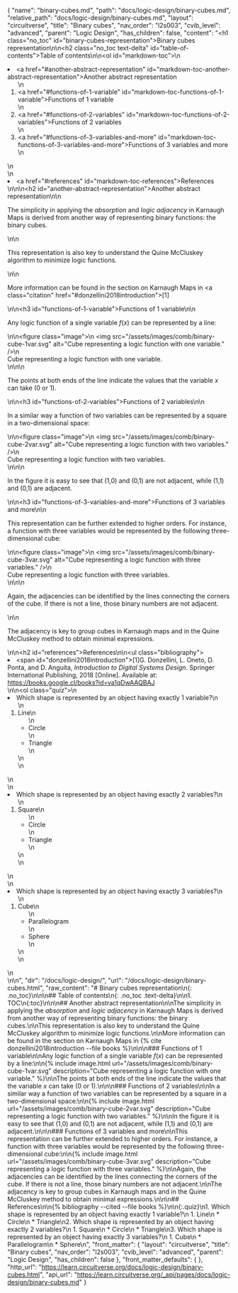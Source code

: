 {
  "name": "binary-cubes.md",
  "path": "docs/logic-design/binary-cubes.md",
  "relative_path": "docs/logic-design/binary-cubes.md",
  "layout": "circuitverse",
  "title": "Binary cubes",
  "nav_order": "l2s003",
  "cvib_level": "advanced",
  "parent": "Logic Design",
  "has_children": false,
  "content": "<h1 class=\"no_toc\" id=\"binary-cubes-representation\">Binary cubes representation</h1>\n\n<h2 class=\"no_toc text-delta\" id=\"table-of-contents\">Table of contents</h2>\n\n<ol id=\"markdown-toc\">\n  <li><a href=\"#another-abstract-representation\" id=\"markdown-toc-another-abstract-representation\">Another abstract representation</a>    <ol>\n      <li><a href=\"#functions-of-1-variable\" id=\"markdown-toc-functions-of-1-variable\">Functions of 1 variable</a></li>\n      <li><a href=\"#functions-of-2-variables\" id=\"markdown-toc-functions-of-2-variables\">Functions of 2 variables</a></li>\n      <li><a href=\"#functions-of-3-variables-and-more\" id=\"markdown-toc-functions-of-3-variables-and-more\">Functions of 3 variables and more</a></li>\n    </ol>\n  </li>\n  <li><a href=\"#references\" id=\"markdown-toc-references\">References</a></li>\n</ol>\n\n<h2 id=\"another-abstract-representation\">Another abstract representation</h2>\n\n<p>The simplicity in applying the <em>absorption</em> and <em>logic adjacency</em> in Karnaugh Maps is derived from another way of representing binary functions: the binary cubes.</p>\n\n<p>This representation is also key to understand the Quine McCluskey algorithm to minimize logic functions.</p>\n\n<p>More information can be found in the section on Karnaugh Maps in <a class=\"citation\" href=\"#donzellini2018introduction\">[1]</a></p>\n\n<h3 id=\"functions-of-1-variable\">Functions of 1 variable</h3>\n\n<p>Any logic function of a single variable $f(x)$ can be represented by a line:</p>\n\n<figure class=\"image\">\n  <img src=\"/assets/images/comb/binary-cube-1var.svg\" alt=\"Cube representing a logic function with one variable.\" />\n  <figcaption>Cube representing a logic function with one variable.</figcaption>\n</figure>\n\n<p>The points at both ends of the line indicate the values that the variable $x$ can take (0 or 1).</p>\n\n<h3 id=\"functions-of-2-variables\">Functions of 2 variables</h3>\n\n<p>In a similar way a function of two variables can be represented by a square in a two-dimensional space:</p>\n\n<figure class=\"image\">\n  <img src=\"/assets/images/comb/binary-cube-2var.svg\" alt=\"Cube representing a logic function with two variables.\" />\n  <figcaption>Cube representing a logic function with two variables.</figcaption>\n</figure>\n\n<p>In the figure it is easy to see that (1,0) and (0,1) are not adjacent, while (1,1) and (0,1) are adjacent.</p>\n\n<h3 id=\"functions-of-3-variables-and-more\">Functions of 3 variables and more</h3>\n\n<p>This representation can be further extended to higher orders. For instance, a function with three variables would be represented by the following three-dimensional cube:</p>\n\n<figure class=\"image\">\n  <img src=\"/assets/images/comb/binary-cube-3var.svg\" alt=\"Cube representing a logic function with three variables.\" />\n  <figcaption>Cube representing a logic function with three variables.</figcaption>\n</figure>\n\n<p>Again, the adjacencies can be identified by the lines connecting the corners of the cube. If there is not a line, those binary numbers are not adjacent.</p>\n\n<p>The adjacency is key to group cubes in Karnaugh maps and in the Quine McCluskey method to obtain minimal expressions.</p>\n\n<h2 id=\"references\">References</h2>\n\n<ul class=\"bibliography\"><li><span id=\"donzellini2018introduction\">[1]G. Donzellini, L. Oneto, D. Ponta, and D. Anguita, <i>Introduction to Digital Systems Design</i>. Springer International Publishing, 2018 [Online]. Available at: https://books.google.cl/books?id=va1qDwAAQBAJ</span></li></ul>\n\n<ol class=\"quiz\">\n  <li>Which shape is represented by an object having exactly 1 variable?\n    <ol>\n      <li>Line\n        <ul>\n          <li>Circle</li>\n          <li>Triangle</li>\n        </ul>\n      </li>\n    </ol>\n  </li>\n  <li>Which shape is represented by an object having exactly 2 variables?\n    <ol>\n      <li>Square\n        <ul>\n          <li>Circle</li>\n          <li>Triangle</li>\n        </ul>\n      </li>\n    </ol>\n  </li>\n  <li>Which shape is represented by an object having exactly 3 variables?\n    <ol>\n      <li>Cube\n        <ul>\n          <li>Parallelogram</li>\n          <li>Sphere</li>\n        </ul>\n      </li>\n    </ol>\n  </li>\n</ol>\n",
  "dir": "/docs/logic-design/",
  "url": "/docs/logic-design/binary-cubes.html",
  "raw_content": "# Binary cubes representation\n{: .no_toc}\n\n\n## Table of contents\n{: .no_toc .text-delta}\n\n1. TOC\n{:toc}\n\n\n## Another abstract representation\n\nThe simplicity in applying the *absorption* and *logic adjacency* in Karnaugh Maps is derived from another way of representing binary functions: the binary cubes.\n\nThis representation is also key to understand the Quine McCluskey algorithm to minimize logic functions.\n\nMore information can be found in the section on Karnaugh Maps in {% cite donzellini2018introduction --file books %}\n\n\n### Functions of 1 variable\n\nAny logic function of a single variable $f(x)$ can be represented by a line:\n\n{% include image.html url=\"/assets/images/comb/binary-cube-1var.svg\" description=\"Cube representing a logic function with one variable.\" %}\n\nThe points at both ends of the line indicate the values that the variable $x$ can take (0 or 1).\n\n\n### Functions of 2 variables\n\nIn a similar way a function of two variables can be represented by a square in a two-dimensional space:\n\n{% include image.html url=\"/assets/images/comb/binary-cube-2var.svg\" description=\"Cube representing a logic function with two variables.\" %}\n\nIn the figure it is easy to see that (1,0) and (0,1) are not adjacent, while (1,1) and (0,1) are adjacent.\n\n\n### Functions of 3 variables and more\n\nThis representation can be further extended to higher orders. For instance, a function with three variables would be represented by the following three-dimensional cube:\n\n{% include image.html url=\"/assets/images/comb/binary-cube-3var.svg\" description=\"Cube representing a logic function with three variables.\" %}\n\nAgain, the adjacencies can be identified by the lines connecting the corners of the cube. If there is not a line, those binary numbers are not adjacent.\n\nThe adjacency is key to group cubes in Karnaugh maps and in the Quine McCluskey method to obtain minimal expressions.\n\n\n## References\n\n{% bibliography --cited  --file books %}\n\n{:.quiz}\n1. Which shape is represented by an object having exactly 1 variable?\n   1. Line\n   * Circle\n   * Triangle\n2. Which shape is represented by an object having exactly 2 variables?\n   1. Square\n   * Circle\n   * Triangle\n3. Which shape is represented by an object having exactly 3 variables?\n      1. Cube\n      * Parallelogram\n      * Sphere\n",
  "front_matter": {
    "layout": "circuitverse",
    "title": "Binary cubes",
    "nav_order": "l2s003",
    "cvib_level": "advanced",
    "parent": "Logic Design",
    "has_children": false
  },
  "front_matter_defaults": {
  },
  "http_url": "https://learn.circuitverse.org/docs/logic-design/binary-cubes.html",
  "api_url": "https://learn.circuitverse.org/_api/pages/docs/logic-design/binary-cubes.md"
}